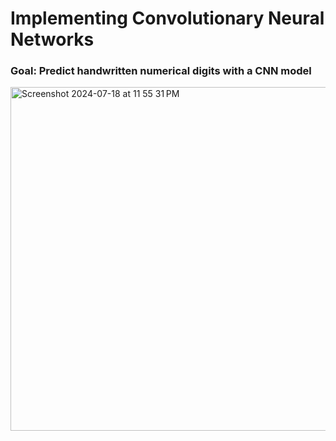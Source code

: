 # Implementing Convolutionary Neural Networks 
### Goal: Predict handwritten numerical digits with a CNN model
<img width="550" alt="Screenshot 2024-07-18 at 11 55 31 PM" src="https://github.com/user-attachments/assets/11cc4367-dc9c-434d-9070-54dab2e79d61">
